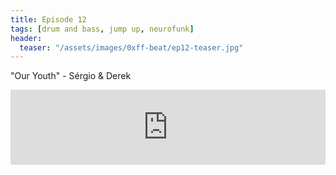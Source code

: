 ```yaml
---
title: Episode 12
tags: [drum and bass, jump up, neurofunk]
header:
  teaser: "/assets/images/0xff-beat/ep12-teaser.jpg"
---
```


"Our Youth" - Sérgio & Derek

<iframe width="100%" height="120" src="https://www.mixcloud.com/widget/iframe/?hide_cover=1&light=1&feed=%2F0xff-beat%2F0xff-beat-episode-12%2F" frameborder="0" ></iframe>
